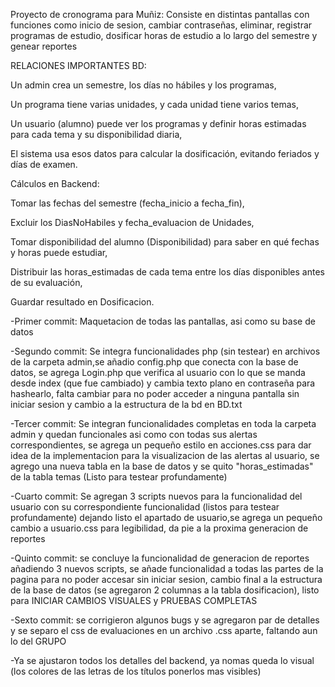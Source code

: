 Proyecto de cronograma para Muñiz:
Consiste en distintas pantallas con funciones como inicio de sesion, cambiar contraseñas, eliminar, registrar programas de estudio, dosificar horas de estudio a lo largo
del semestre y genear reportes

RELACIONES IMPORTANTES BD:

Un admin crea un semestre, los días no hábiles y los programas,

Un programa tiene varias unidades, y cada unidad tiene varios temas,

Un usuario (alumno) puede ver los programas y definir horas estimadas para cada tema y su disponibilidad diaria,

El sistema usa esos datos para calcular la dosificación, evitando feriados y días de examen.

Cálculos en Backend:

Tomar las fechas del semestre (fecha_inicio a fecha_fin),

Excluir los DiasNoHabiles y fecha_evaluacion de Unidades,

Tomar disponibilidad del alumno (Disponibilidad) para saber en qué fechas y horas puede estudiar,

Distribuir las horas_estimadas de cada tema entre los días disponibles antes de su evaluación,

Guardar resultado en Dosificacion.

-Primer commit:
Maquetacion de todas las pantallas, asi como su base de datos

-Segundo commit: Se integra funcionalidades php (sin testear) en archivos de la carpeta admin,se añadio config.php que conecta con la base de datos, se agrega Login.php que verifica al usuario con lo que se manda desde index (que fue cambiado) y cambia texto plano en contraseña para hashearlo, falta cambiar para no poder acceder a ninguna pantalla sin iniciar sesion y cambio a la estructura de la bd en BD.txt

-Tercer commit: Se integran funcionalidades completas en toda la carpeta admin y quedan funcionales asi como con todas sus alertas correspondientes, se agrega un pequeño estilo en acciones.css para dar idea de la implementacion para la visualizacion de las alertas al usuario, se agrego una nueva tabla en la base de datos y se quito "horas_estimadas" de la tabla temas (Listo para testear profundamente)

-Cuarto commit: Se agregan 3 scripts nuevos para la funcionalidad del usuario con su correspondiente funcionalidad (listos para testear profundamente) dejando listo el apartado de usuario,se agrega un pequeño cambio a usuario.css para legibilidad, da pie a la proxima generacion de reportes

-Quinto commit: se concluye la funcionalidad de generacion de reportes añadiendo 3 nuevos scripts, se añade funcionalidad a todas las partes de la pagina para no poder accesar sin iniciar sesion, cambio final a la estructura de la base de datos (se agregaron 2 columnas a la tabla dosificacion), listo para INICIAR CAMBIOS VISUALES y PRUEBAS COMPLETAS

-Sexto commit: se corrigieron algunos bugs y se agregaron par de detalles y se separo el css de evaluaciones en un archivo .css aparte, faltando aun lo del GRUPO

-Ya se ajustaron todos los detalles del backend, ya nomas queda lo visual (los colores de las letras de los títulos ponerlos mas visibles)
